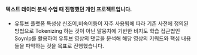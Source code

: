 #### 텍스트 데이터 분석 수업 때 진행했던 개인 프로젝트입니다. 

- 유튜브 플랫폼 특성상 신조어,비속어등이 자주 사용됨에 따라 기존 사전에 정의된 방법으로 Tokenizing 하는 것이 아닌 말뭉치에 기반한 비지도 학습 접근법인  Soynlp를 활용하여 유튜브 영상의 댓글을 분석해 해당 영상의 키워드와 핵심 내용들을 파악하는 것을 목표로 진행했습니다.
